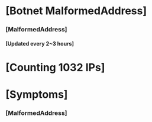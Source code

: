 # [Botnet MalformedAddress]
### [MalformedAddress]
#### [Updated every 2~3 hours]

# [Counting 1032 IPs]

# [Symptoms] 
###   [MalformedAddress]
